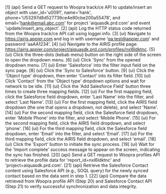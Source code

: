 [1] (api) Send a GET request to Woopra track/ce API to update/insert an object with user_id='u0091', name='hank', phone='U53297d8d527739ce4e80cbe200a55478', and email='hank@email.abc.com' for project 'aiquasdk.prd.com' and event 'update/insert_any_object'.
[2] (api) Log the HTTP status code returned from the Woopra track/ce API call using logger.info.
[3] (ui) Navigate to https://airis.appier.com and log in with username 'qa.test@appier.com' and password 'aaAA1234'.
[4] (ui) Navigate to the AIRIS profile page: https://airis.appier.com/project/aiquasdk.prd.com/profiles/nxl6ldktnc.
[5] (ui) Click the three-dots (kebab menu) button on the right side of the screen to open the dropdown menu.
[6] (ui) Click 'Sync' from the opened dropdown menu.
[7] (ui) Enter 'Salesforce' into the filter input field on the sync page.
[8] (ui) Click the 'Sync to Salesforce' button.
[9] (ui) Click the 'Object type' dropdown, then enter 'Contact' into its filter field.
[10] (ui) Click 'Contact' from the 'Object type' dropdown options and wait for network to be idle.
[11] (ui) Click the 'Add Salesforce Field' button three times to create three mapping fields.
[12] (ui) For the first mapping field, click the Salesforce field dropdown, enter 'Last Name' into the filter, and select 'Last Name'.
[13] (ui) For the first mapping field, click the AIRIS field dropdown (the one that opens a dropdown, not delete), and select 'Name'.
[14] (ui) For the second mapping field, click the Salesforce field dropdown, enter 'Mobile Phone' into the filter, and select 'Mobile Phone'.
[15] (ui) For the second mapping field, click the AIRIS field dropdown, and select 'phone'.
[16] (ui) For the third mapping field, click the Salesforce field dropdown, enter 'Email' into the filter, and select 'Email'.
[17] (ui) For the third mapping field, click the AIRIS field dropdown, and select 'email'.
[18] (ui) Click the 'Export' button to initiate the sync process.
[19] (ui) Wait for the 'Import complete' success message to appear on the screen, indicating the sync has finished.
[20] (api) Send a GET request to Woopra profiles API to retrieve the profile data for 'report_id=nxl6ldktnc' and 'project=aiquasdk.prd.com'.
[21] (api) Retrieve the Salesforce Contact content using Salesforce API (e.g., SOQL query) for the newly synced contact based on the data sent in step 1.
[22] (api) Compare the data retrieved from Woopra profile API (Step 20) and Salesforce Contact API (Step 21) to verify successful synchronization and data integrity.
